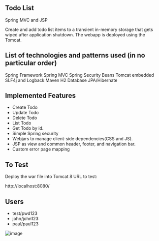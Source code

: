 Todo List 
--------------

Spring MVC and JSP

Create and add todo list items to a transient in-memory storage that gets wiped after application shutdown. The webapp is deployed using the Tomcat.


List of technologies and patterns used (in no particular order)
-------------

Spring Framework
Spring MVC
Spring Security
Beans
Tomcat embedded
SLF4j and Logback
Maven
H2 Database
JPA/Hibernate

Implemented Features 
----------

- Create Todo
- Update Todo
- Delete Todo
- List Todo
- Get Todo by id.
- Simple Spring security
- Webjars to manage client-side dependencies(CSS and JS).
- JSP as view and common header, footer, and navigation bar.
- Custom error page mapping


To Test
-------
Deploy the war file into Tomcat 8
URL to test:

http://localhost:8080/

Users
-------------

- test/pwd123
- john/john123
- paul/paul123


![image](https://user-images.githubusercontent.com/51259974/127879635-8c2ddd2f-b6f5-4453-98b7-de93012f93a7.png)



